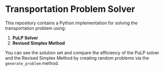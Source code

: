# Transportation Problem Solver

This repository contains a Python implementation for solving the transportation problem using:

1. **PuLP Solver**
2. **Revised Simplex Method**

You can see the solution set and compare the efficiency of the PuLP solver and the Revised Simplex Method by creating random problems via the `generate_problem` method.
